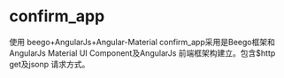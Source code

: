 # confirm_app
使用 beego+AngularJs+Angular-Material
confirm_app采用是Beego框架和AngularJs Material UI Component及AngularJs 前端框架构建立。包含$http get及jsonp 请求方式。
